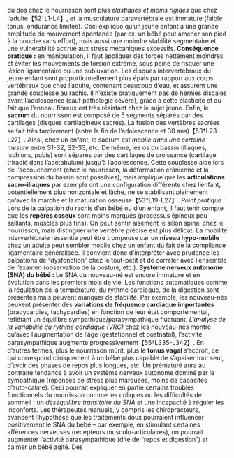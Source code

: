 du dos chez le nourrisson sont plus *élastiques et moins rigides* que chez l’adulte【52†L1-L4】, et la musculature paravertébrale est immature (faible tonus, endurance limitée). Ceci explique qu’un jeune enfant a une grande amplitude de mouvement spontanée (par ex. un bébé peut amener son pied à la bouche sans effort), mais aussi une moindre stabilité segmentaire et une vulnérabilité accrue aux stress mécaniques excessifs. **Conséquence pratique :** en manipulation, il faut appliquer des forces nettement moindres et éviter les mouvements de torsion extrême, sous peine de risquer une lésion ligamentaire ou une subluxation. Les disques intervertébraux du jeune enfant sont proportionnellement plus épais par rapport aux corps vertébraux que chez l’adulte, contenant beaucoup d’eau, et assurent une grande souplesse au rachis. Il n’existe pratiquement pas de hernies discales avant l’adolescence (sauf pathologie sévère), grâce à cette élasticité et au fait que l’anneau fibreux est très résistant chez le sujet jeune. Enfin, le **sacrum** du nourrisson est composé de 5 segments séparés par des cartilages (disques cartilagineux sacrés). La fusion des vertèbres sacrées se fait très tardivement (entre la fin de l’adolescence et 30 ans)【53†L23-L27】. Ainsi, chez un enfant, le sacrum est *mobile dans une certaine mesure* entre S1-S2, S2-S3, etc. De même, les os du bassin (iliaques, ischions, pubis) sont séparés par des cartilages de croissance (cartilage triradié dans l’acétabulum) jusqu’à l’adolescence. Cette souplesse aide lors de l’accouchement (chez le nourrisson, la déformation crânienne et la compression du bassin sont possibles), mais implique que les **articulations sacro-iliaques** par exemple ont une configuration différente chez l’enfant, potentiellement plus horizontale et lâche, ne se stabilisant pleinement qu’avec la marche et la maturation osseuse【53†L19-L27】. *Point pratique :* Lors de la palpation du rachis d’un bébé ou d’un enfant, il faut tenir compte que les **repères osseux** sont moins marqués (processus épineux peu saillants, muscles plus fins). On peut sentir aisément le sillon spinal chez le nourrisson, mais distinguer une vertèbre précise est plus délicat. La mobilité intervertébrale ressentie peut être trompeuse car un **niveau hypo-mobile** chez un adulte peut sembler mobile chez un enfant du fait de la compliance ligamentaire généralisée. Il convient donc d’interpréter avec prudence les palpations de “dysfonction” chez le tout-petit et de corréler avec l’ensemble de l’examen (observation de la posture, etc.). **Système nerveux autonome (SNA) du bébé :** Le SNA du nouveau-né est encore immature et en évolution dans les premiers mois de vie. Les fonctions automatiques comme la régulation de la température, du rythme cardiaque, de la digestion sont présentes mais peuvent manquer de stabilité. Par exemple, les nouveau-nés peuvent présenter des **variations de fréquence cardiaque importantes** (bradycardies, tachycardies) en fonction de leur état comportemental, reflétant un équilibre sympathique/parasympathique fluctuant. *L’analyse de la variabilité du rythme cardiaque (VRC)* chez les nouveau-nés montre qu’avec l’augmentation de l’âge (gestationnel et postnatal), l’activité parasympathique augmente progressivement【55†L335-L342】. En d’autres termes, plus le nourrisson mûrit, plus le **tonus vagal** s’accroît, ce qui correspond cliniquement à un bébé plus capable de s’apaiser tout seul, d’avoir des phases de repos plus longues, etc. Un prématuré aura au contraire tendance à avoir un système nerveux autonome dominé par le sympathique (réponses de stress plus marquées, moins de capacités d’auto-calme). Ceci pourrait expliquer en partie certains troubles fonctionnels du nourrisson comme les coliques ou les difficultés de sommeil : un *déséquilibre transitoire du SNA* et une incapacité à réguler les inconforts. Les thérapeutes manuels, y compris les chiropracteurs, avancent l’hypothèse que les traitements doux pourraient influencer positivement le SNA du bébé – par exemple, en stimulant certaines afférences nerveuses (récepteurs musculo-articulaires), on pourrait augmenter l’activité parasympathique (dite de “repos et digestion”) et calmer un bébé agité. Des